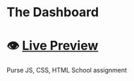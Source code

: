 # The Dashboard
# 👁️ [**Live Preview**]([https://your-live-link.com](https://toobi-jpg.github.io/KURS2Uppgift3/))
Purse JS, CSS, HTML
School assignment
